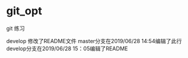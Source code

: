 # git_opt
git 练习

develop 修改了README文件 master分支在2019/06/28 14:54编辑了此行  develop分支在2019/06/28 15：05编辑了README

